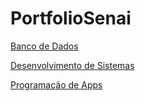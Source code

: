 # PortfolioSenai 

<a href="https://github.com/groffkaua/PortfolioSenai/tree/main/Banco%20de%20dados">Banco de Dados</a>

<a href="https://github.com/groffkaua/PortfolioSenai/tree/main/Desenvolvimento%20de%20sistemas/Cassino">Desenvolvimento de Sistemas</a>

<a href="https://github.com/groffkaua/PortfolioSenai/tree/main/Programação%20de%20apps">Programação de Apps</a>
